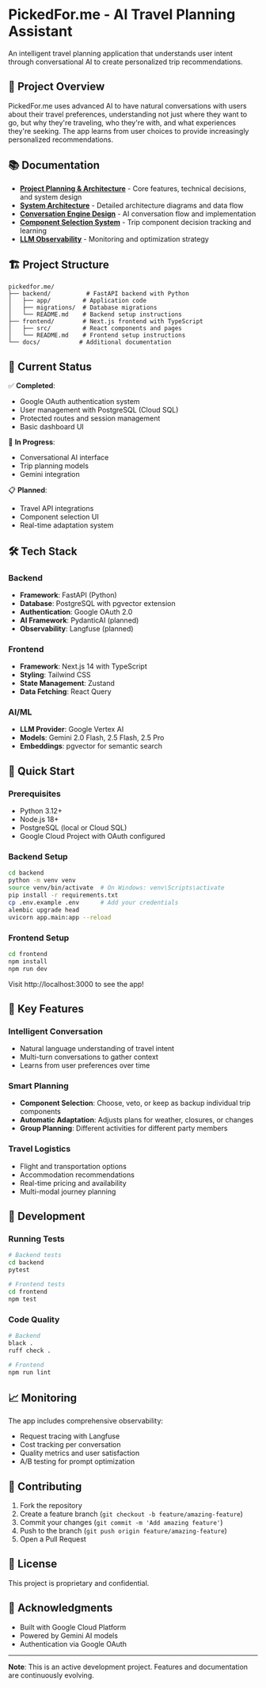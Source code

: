 # PickedFor.me - AI Travel Planning Assistant

An intelligent travel planning application that understands user intent through conversational AI to create personalized trip recommendations.

## 🚀 Project Overview

PickedFor.me uses advanced AI to have natural conversations with users about their travel preferences, understanding not just where they want to go, but why they're traveling, who they're with, and what experiences they're seeking. The app learns from user choices to provide increasingly personalized recommendations.

## 📚 Documentation

- **[Project Planning & Architecture](./CLAUDE.md)** - Core features, technical decisions, and system design
- **[System Architecture](./architecture.md)** - Detailed architecture diagrams and data flow
- **[Conversation Engine Design](./conversation-engine.md)** - AI conversation flow and implementation
- **[Component Selection System](./component-selection-system.md)** - Trip component decision tracking and learning
- **[LLM Observability](./llm-observability.md)** - Monitoring and optimization strategy

## 🏗️ Project Structure

```
pickedfor.me/
├── backend/          # FastAPI backend with Python
│   ├── app/         # Application code
│   ├── migrations/  # Database migrations
│   └── README.md    # Backend setup instructions
├── frontend/        # Next.js frontend with TypeScript
│   ├── src/         # React components and pages
│   └── README.md    # Frontend setup instructions
└── docs/           # Additional documentation
```

## 🚦 Current Status

✅ **Completed**:
- Google OAuth authentication system
- User management with PostgreSQL (Cloud SQL)
- Protected routes and session management
- Basic dashboard UI

🚧 **In Progress**:
- Conversational AI interface
- Trip planning models
- Gemini integration

📋 **Planned**:
- Travel API integrations
- Component selection UI
- Real-time adaptation system

## 🛠️ Tech Stack

### Backend
- **Framework**: FastAPI (Python)
- **Database**: PostgreSQL with pgvector extension
- **Authentication**: Google OAuth 2.0
- **AI Framework**: PydanticAI (planned)
- **Observability**: Langfuse (planned)

### Frontend
- **Framework**: Next.js 14 with TypeScript
- **Styling**: Tailwind CSS
- **State Management**: Zustand
- **Data Fetching**: React Query

### AI/ML
- **LLM Provider**: Google Vertex AI
- **Models**: Gemini 2.0 Flash, 2.5 Flash, 2.5 Pro
- **Embeddings**: pgvector for semantic search

## 🚀 Quick Start

### Prerequisites
- Python 3.12+
- Node.js 18+
- PostgreSQL (local or Cloud SQL)
- Google Cloud Project with OAuth configured

### Backend Setup
```bash
cd backend
python -m venv venv
source venv/bin/activate  # On Windows: venv\Scripts\activate
pip install -r requirements.txt
cp .env.example .env      # Add your credentials
alembic upgrade head
uvicorn app.main:app --reload
```

### Frontend Setup
```bash
cd frontend
npm install
npm run dev
```

Visit http://localhost:3000 to see the app!

## 🔑 Key Features

### Intelligent Conversation
- Natural language understanding of travel intent
- Multi-turn conversations to gather context
- Learns from user preferences over time

### Smart Planning
- **Component Selection**: Choose, veto, or keep as backup individual trip components
- **Automatic Adaptation**: Adjusts plans for weather, closures, or changes
- **Group Planning**: Different activities for different party members

### Travel Logistics
- Flight and transportation options
- Accommodation recommendations
- Real-time pricing and availability
- Multi-modal journey planning

## 🧪 Development

### Running Tests
```bash
# Backend tests
cd backend
pytest

# Frontend tests
cd frontend
npm test
```

### Code Quality
```bash
# Backend
black .
ruff check .

# Frontend
npm run lint
```

## 📈 Monitoring

The app includes comprehensive observability:
- Request tracing with Langfuse
- Cost tracking per conversation
- Quality metrics and user satisfaction
- A/B testing for prompt optimization

## 🤝 Contributing

1. Fork the repository
2. Create a feature branch (`git checkout -b feature/amazing-feature`)
3. Commit your changes (`git commit -m 'Add amazing feature'`)
4. Push to the branch (`git push origin feature/amazing-feature`)
5. Open a Pull Request

## 📄 License

This project is proprietary and confidential.

## 🙏 Acknowledgments

- Built with Google Cloud Platform
- Powered by Gemini AI models
- Authentication via Google OAuth

---

**Note**: This is an active development project. Features and documentation are continuously evolving.